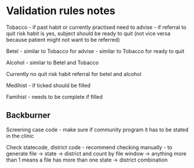 # Validation rules notes

Tobacco
    - if past habit or currently practised need to advise
    - if referral to quit risk habit is yes, subject should be ready to quit (not vice versa because patient might not want to be referred)

Betel
    - similar to Tobacco for advise
    - similar to Tobacco for ready to quit

Alcohol - similar to Betel and Tobacco

Currently no quit risk habit referral for betel and alcohol

Medihist - if ticked should be filled

Famihist - needs to be complete if filled

## Backburner

Screening case code - make sure if community program it has to be stated in the clinic

Check statecode, district code - recommend checking manually  - to generate file -> state -> district and count by file window -> anything more than 1 means a file has more than one state -> district combination